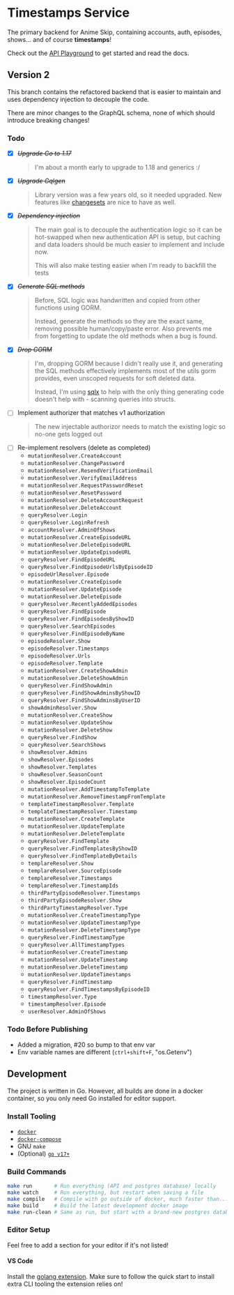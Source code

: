 # Timestamps Service

The primary backend for Anime Skip, containing accounts, auth, episodes, shows... and of course **timestamps**!

Check out the [API Playground](http://test.api.anime-skip.com/graphiql) to get started and read the docs.

## Version 2

This branch contains the refactored backend that is easier to maintain and uses dependency injection to decouple the code.

There are minor changes to the GraphQL schema, none of which should introduce breaking changes!

### Todo

- [x] ~~_Upgrade Go to 1.17_~~
  > I'm about a month early to upgrade to 1.18 and generics :/
- [x] ~~_Upgrade Gqlgen_~~
  > Library version was a few years old, so it needed upgraded. New features like [changesets](https://gqlgen.com/reference/changesets/) are nice to have as well.
- [x] ~~_Dependency injection_~~
  > The main goal is to decouple the authentication logic so it can be hot-swapped when new authentication API is setup, but caching and data loaders should be much easier to implement and include now.
  >
  > This will also make testing easier when I'm ready to backfill the tests
- [x] ~~_Generate SQL methods_~~
  > Before, SQL logic was handwritten and copied from other functions using GORM.
  >
  > Instead, generate the methods so they are the exact same, removing possible human/copy/paste error. Also prevents me from forgetting to update the old methods when a bug is found.
- [x] ~~_Drop GORM_~~
  > I'm, dropping GORM because I didn't really use it, and generating the SQL methods effectively implements most of the utils gorm provides, even unscoped requests for soft deleted data.
  >
  > Instead, I'm using [sqlx](http://jmoiron.github.io/sqlx/) to help with the only thing generating code doesn't help with - scanning queries into structs.
- [ ] Implement authorizer that matches v1 authorization
  > The new injectable authorizor needs to match the existing logic so no-one gets logged out
- [ ] Re-implement resolvers (delete as completed)
  - `mutationResolver.CreateAccount`
  - `mutationResolver.ChangePassword`
  - `mutationResolver.ResendVerificationEmail`
  - `mutationResolver.VerifyEmailAddress`
  - `mutationResolver.RequestPasswordReset`
  - `mutationResolver.ResetPassword`
  - `mutationResolver.DeleteAccountRequest`
  - `mutationResolver.DeleteAccount`
  - `queryResolver.Login`
  - `queryResolver.LoginRefresh`
  - `accountResolver.AdminOfShows`
  - `mutationResolver.CreateEpisodeURL`
  - `mutationResolver.DeleteEpisodeURL`
  - `mutationResolver.UpdateEpisodeURL`
  - `queryResolver.FindEpisodeURL`
  - `queryResolver.FindEpisodeUrlsByEpisodeID`
  - `episodeUrlResolver.Episode`
  - `mutationResolver.CreateEpisode`
  - `mutationResolver.UpdateEpisode`
  - `mutationResolver.DeleteEpisode`
  - `queryResolver.RecentlyAddedEpisodes`
  - `queryResolver.FindEpisode`
  - `queryResolver.FindEpisodesByShowID`
  - `queryResolver.SearchEpisodes`
  - `queryResolver.FindEpisodeByName`
  - `episodeResolver.Show`
  - `episodeResolver.Timestamps`
  - `episodeResolver.Urls`
  - `episodeResolver.Template`
  - `mutationResolver.CreateShowAdmin`
  - `mutationResolver.DeleteShowAdmin`
  - `queryResolver.FindShowAdmin`
  - `queryResolver.FindShowAdminsByShowID`
  - `queryResolver.FindShowAdminsByUserID`
  - `showAdminResolver.Show`
  - `mutationResolver.CreateShow`
  - `mutationResolver.UpdateShow`
  - `mutationResolver.DeleteShow`
  - `queryResolver.FindShow`
  - `queryResolver.SearchShows`
  - `showResolver.Admins`
  - `showResolver.Episodes`
  - `showResolver.Templates`
  - `showResolver.SeasonCount`
  - `showResolver.EpisodeCount`
  - `mutationResolver.AddTimestampToTemplate`
  - `mutationResolver.RemoveTimestampFromTemplate`
  - `templateTimestampResolver.Template`
  - `templateTimestampResolver.Timestamp`
  - `mutationResolver.CreateTemplate`
  - `mutationResolver.UpdateTemplate`
  - `mutationResolver.DeleteTemplate`
  - `queryResolver.FindTemplate`
  - `queryResolver.FindTemplatesByShowID`
  - `queryResolver.FindTemplateByDetails`
  - `templareResolver.Show`
  - `templareResolver.SourceEpisode`
  - `templareResolver.Timestamps`
  - `templareResolver.TimestampIds`
  - `thirdPartyEpisodeResolver.Timestamps`
  - `thirdPartyEpisodeResolver.Show`
  - `thirdPartyTimestampResolver.Type`
  - `mutationResolver.CreateTimestampType`
  - `mutationResolver.UpdateTimestampType`
  - `mutationResolver.DeleteTimestampType`
  - `queryResolver.FindTimestampType`
  - `queryResolver.AllTimestampTypes`
  - `mutationResolver.CreateTimestamp`
  - `mutationResolver.UpdateTimestamp`
  - `mutationResolver.DeleteTimestamp`
  - `mutationResolver.UpdateTimestamps`
  - `queryResolver.FindTimestamp`
  - `queryResolver.FindTimestampsByEpisodeID`
  - `timestampResolver.Type`
  - `timestampResolver.Episode`
  - `userResolver.AdminOfShows`

### Todo Before Publishing

- Added a migration, #20 so bump to that env var
- Env variable names are different (`ctrl+shift+F`, "os.Getenv")

## Development

The project is written in Go. However, all builds are done in a docker container, so you only need Go installed for editor support.

### Install Tooling

- [`docker`](https://docs.docker.com/get-docker/)
- [`docker-compose`](https://docs.docker.com/compose/install/)
- GNU `make`
- (Optional) [`go v17+`](https://golang.org/doc/install#download)

### Build Commands

```bash
make run       # Run everything (API and postgres database) locally
make watch     # Run everything, but restart when saving a file
make compile   # Compile with go outside of docker, much faster than...
make build     # Build the latest development docker image
make run-clean # Same as run, but start with a brand-new postgres database
```

### Editor Setup

Feel free to add a section for your editor if it's not listed!

#### VS Code

Install the [golang extension](https://marketplace.visualstudio.com/items?itemName=golang.go). Make sure to follow the quick start to install extra CLI tooling the extension relies on!
